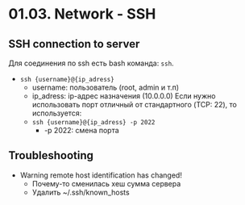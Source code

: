 # 01.03. Network - SSH

## SSH connection to server
Для соединения по ssh есть bash команда: `ssh`.
- `ssh {username}@{ip_adress}`
    - username: пользователь (root, admin и т.п)
    - ip_adress: ip-адрес назначения (10.0.0.0)
      Если нужно использовать порт отличный от стандартного (TCP: 22), то используется:
    - `ssh {username}@{ip_adress} -p 2022`
        - -p 2022: смена порта

## Troubleshooting
- Warning remote host identification has changed!
  - Почему-то сменилась хеш сумма сервера
  - Удалить ~/.ssh/known_hosts
